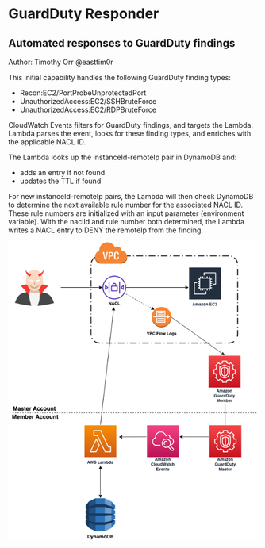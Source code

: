 # GuardDuty Responder
## Automated responses to GuardDuty findings
Author: Timothy Orr @easttim0r

This initial capability handles the following GuardDuty finding types:
* Recon:EC2/PortProbeUnprotectedPort
* UnauthorizedAccess:EC2/SSHBruteForce
* UnauthorizedAccess:EC2/RDPBruteForce

CloudWatch Events filters for GuardDuty findings, and targets the Lambda. Lambda parses the event, looks for these finding types, and enriches with the applicable NACL ID.

The Lambda looks up the instanceId-remoteIp pair in DynamoDB and:
* adds an entry if not found
* updates the TTL if found

For new instanceId-remoteIp pairs, the Lambda will then check DynamoDB to determine the next available rule number for the associated NACL ID. These rule numbers are initialized with an input parameter (environment variable). With the naclId and rule number both determined, the Lambda writes a NACL entry to DENY the remoteIp from the finding.

![GuardDuty Responder](/images/responderNACLblock.png)
